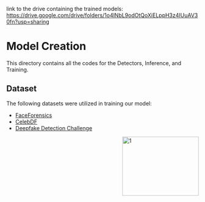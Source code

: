 link to the drive containing the trained models: https://drive.google.com/drive/folders/1o4lNbL9odOtQoXiELppH3z4IUuAV30fn?usp=sharing 
# Model Creation 
This directory contains all the codes for the Detectors, Inference, and Training.

## Dataset
The following datasets were utilized in training our model:
- [FaceForensics](https://github.com/ondyari/FaceForensics)
- [CelebDF](https://github.com/yuezunli/celeb-deepfakeforensics)
- [Deepfake Detection Challenge](https://www.kaggle.com/c/deepfake-detection-challenge/data)
<img src="https://github.com/teamStarks18/DeepfakeDetection/blob/main/images/dataseticon.png" alt="1" width="200" height="155" align="right"/>
  
 

 
